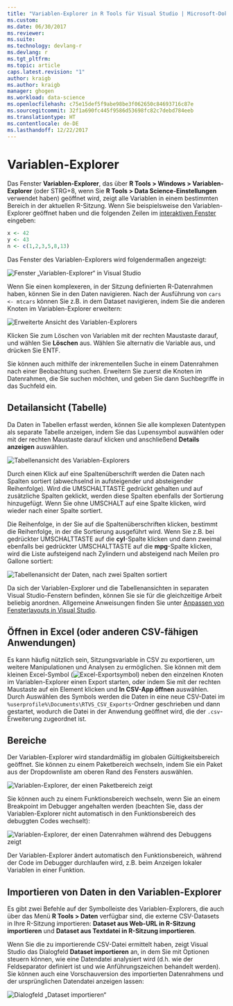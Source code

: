 ```yaml
---
title: "Variablen-Explorer in R Tools für Visual Studio | Microsoft-Dokumentation"
ms.custom: 
ms.date: 06/30/2017
ms.reviewer: 
ms.suite: 
ms.technology: devlang-r
ms.devlang: r
ms.tgt_pltfrm: 
ms.topic: article
caps.latest.revision: "1"
author: kraigb
ms.author: kraigb
manager: ghogen
ms.workload: data-science
ms.openlocfilehash: c75e15def5f9abe98be3f062650c84693716c87e
ms.sourcegitcommit: 32f1a690fc445f9586d53698fc82c7debd784eeb
ms.translationtype: HT
ms.contentlocale: de-DE
ms.lasthandoff: 12/22/2017
---
```

# <a name="variable-explorer"></a>Variablen-Explorer

Das Fenster **Variablen-Explorer**, das über **R Tools > Windows > Variablen-Explorer** (oder STRG+8, wenn Sie **R Tools > Data Science-Einstellungen** verwendet haben) geöffnet wird, zeigt alle Variablen in einem bestimmten Bereich in der aktuellen R-Sitzung. Wenn Sie beispielsweise den Variablen-Explorer geöffnet haben und die folgenden Zeilen im [interaktiven Fenster](interactive-repl.md) eingeben:

```R
x <- 42
y <- 43
n <- c(1,2,3,5,8,13)
```

Das Fenster des Variablen-Explorers wird folgendermaßen angezeigt:

![Fenster „Variablen-Explorer“ in Visual Studio](media/variable-explorer-window.png)

Wenn Sie einen komplexeren, in der Sitzung definierten R-Datenrahmen haben, können Sie in den Daten navigieren. Nach der Ausführung von `cars <- mtcars` können Sie z.B. in dem Dataset navigieren, indem Sie die anderen Knoten im Variablen-Explorer erweitern:

![Erweiterte Ansicht des Variablen-Explorers](media/variable-explorer-expanded-results.png)

Klicken Sie zum Löschen von Variablen mit der rechten Maustaste darauf, und wählen Sie **Löschen** aus. Wählen Sie alternativ die Variable aus, und drücken Sie ENTF.

Sie können auch mithilfe der inkrementellen Suche in einem Datenrahmen nach einer Beobachtung suchen. Erweitern Sie zuerst die Knoten im Datenrahmen, die Sie suchen möchten, und geben Sie dann Suchbegriffe in das Suchfeld ein.

## <a name="details-table-view"></a>Detailansicht (Tabelle)

Da Daten in Tabellen erfasst werden, können Sie alle komplexen Datentypen als separate Tabelle anzeigen, indem Sie das Lupensymbol auswählen oder mit der rechten Maustaste darauf klicken und anschließend **Details anzeigen** auswählen.

![Tabellenansicht des Variablen-Explorers](media/variable-explorer-table-view.png)

Durch einen Klick auf eine Spaltenüberschrift werden die Daten nach Spalten sortiert (abwechselnd in aufsteigender und absteigender Reihenfolge). Wird die UMSCHALTTASTE gedrückt gehalten und auf zusätzliche Spalten geklickt, werden diese Spalten ebenfalls der Sortierung hinzugefügt. Wenn Sie ohne UMSCHALT auf eine Spalte klicken, wird wieder nach einer Spalte sortiert.

Die Reihenfolge, in der Sie auf die Spaltenüberschriften klicken, bestimmt die Reihenfolge, in der die Sortierung ausgeführt wird. Wenn Sie z.B. bei gedrückter UMSCHALTTASTE auf die **cyl**-Spalte klicken und dann zweimal ebenfalls bei gedrückter UMSCHALTTASTE auf die **mpg**-Spalte klicken, wird die Liste aufsteigend nach Zylindern und absteigend nach Meilen pro Gallone sortiert:

![Tabellenansicht der Daten, nach zwei Spalten sortiert](media/variable-explorer-table-view-sorting.png)

Da sich der Variablen-Explorer und die Tabellenansichten in separaten Visual Studio-Fenstern befinden, können Sie sie für die gleichzeitige Arbeit beliebig anordnen. Allgemeine Anweisungen finden Sie unter [Anpassen von Fensterlayouts in Visual Studio](../ide/customizing-window-layouts-in-visual-studio.md).

## <a name="open-in-excel-or-other-csv-capable-application"></a>Öffnen in Excel (oder anderen CSV-fähigen Anwendungen)

Es kann häufig nützlich sein, Sitzungsvariable in CSV zu exportieren, um weitere Manipulationen und Analysen zu ermöglichen. Sie können mit dem kleinen Excel-Symbol (![Excel-Exportsymbol](media/variable-explorer-excel-icon.png)) neben den einzelnen Knoten im Variablen-Explorer einen Export starten, oder indem Sie mit der rechten Maustaste auf ein Element klicken und **In CSV-App öffnen** auswählen. Durch Auswählen des Symbols werden die Daten in eine neue CSV-Datei im `%userprofile%\Documents\RTVS_CSV_Exports`-Ordner geschrieben und dann gestartet, wodurch die Datei in der Anwendung geöffnet wird, die der `.csv`-Erweiterung zugeordnet ist.

## <a name="scopes"></a>Bereiche

Der Variablen-Explorer wird standardmäßig im globalen Gültigkeitsbereich geöffnet. Sie können zu einem Paketbereich wechseln, indem Sie ein Paket aus der Dropdownliste am oberen Rand des Fensters auswählen.

![Variablen-Explorer, der einen Paketbereich zeigt](media/variable-explorer-package-scopes.png)

Sie können auch zu einem Funktionsbereich wechseln, wenn Sie an einem Breakpoint im Debugger angehalten werden (beachten Sie, dass der Variablen-Explorer nicht automatisch in den Funktionsbereich des debuggten Codes wechselt):

![Variablen-Explorer, der einen Datenrahmen während des Debuggens zeigt](media/variable-explorer-as-locals-window.png)

Der Variablen-Explorer ändert automatisch den Funktionsbereich, während der Code im Debugger durchlaufen wird, z.B. beim Anzeigen lokaler Variablen in einer Funktion.

## <a name="importing-data-into-variable-explorer"></a>Importieren von Daten in den Variablen-Explorer

Es gibt zwei Befehle auf der Symbolleiste des Variablen-Explorers, die auch über das Menü **R Tools > Daten** verfügbar sind, die externe CSV-Datasets in Ihre R-Sitzung importieren: **Dataset aus Web-URL in R-Sitzung importieren** und **Dataset aus Textdatei in R-Sitzung importieren**. 

Wenn Sie die zu importierende CSV-Datei ermittelt haben, zeigt Visual Studio das Dialogfeld **Dataset importieren** an, in dem Sie mit Optionen steuern können, wie eine Datendatei analysiert wird (d.h. wie der Feldseparator definiert ist und wie Anführungszeichen behandelt werden). Sie können auch eine Vorschauversion des importierten Datenrahmens und der ursprünglichen Datendatei anzeigen lassen:

![Dialogfeld „Dataset importieren“](media/variable-explorer-import-dataset-dialog.png)
